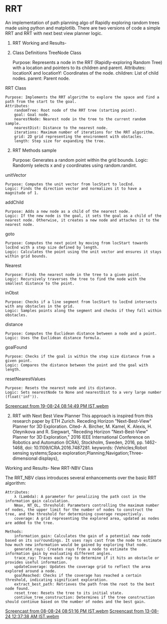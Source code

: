 # RRT
An implementation of path planning algo of Rapidly exploring random trees made using python and matplotlib.
There are two versions of code a simple RRT and RRT with next best view planner logic.

1. RRT
Working and Results-

1. Class Definitions
TreeNode Class

    Purpose: Represents a node in the RRT (Rapidly-exploring Random Tree) with a location and pointers to its children and parent.
    Attributes:
        locationX and locationY: Coordinates of the node.
        children: List of child nodes.
        parent: Parent node.

RRT Class

    Purpose: Implements the RRT algorithm to explore the space and find a path from the start to the goal.
    Attributes:
        randomTree: Root node of the RRT tree (starting point).
        goal: Goal node.
        nearestNode: Nearest node in the tree to the current random sample.
        nearestDist: Distance to the nearest node.
        iterations: Maximum number of iterations for the RRT algorithm.
        grid: 2D grid representing the environment with obstacles.
        length: Step size for expanding the tree.

2. RRT Methods
sample

    Purpose: Generates a random point within the grid bounds.
    Logic: Randomly selects x and y coordinates using random.randint.

unitVector

    Purpose: Computes the unit vector from locStart to locEnd.
    Logic: Finds the direction vector and normalizes it to have a magnitude of 1.

addChild

    Purpose: Adds a new node as a child of the nearest node.
    Logic: If the new node is the goal, it sets the goal as a child of the nearest node. Otherwise, it creates a new node and attaches it to the nearest node.

goto

    Purpose: Computes the next point by moving from locStart towards locEnd with a step size defined by length.
    Logic: Calculates the point using the unit vector and ensures it stays within grid bounds.

Nearest

    Purpose: Finds the nearest node in the tree to a given point.
    Logic: Recursively traverses the tree to find the node with the smallest distance to the point.

inObst

    Purpose: Checks if a line segment from locStart to locEnd intersects with any obstacles in the grid.
    Logic: Samples points along the segment and checks if they fall within obstacles.

distance

    Purpose: Computes the Euclidean distance between a node and a point.
    Logic: Uses the Euclidean distance formula.

goalFound

    Purpose: Checks if the goal is within the step size distance from a given point.
    Logic: Compares the distance between the point and the goal with length.

resetNearestValues

    Purpose: Resets the nearest node and its distance.
    Logic: Sets nearestNode to None and nearestDist to a very large number (float('inf')).
    
[Screencast from 19-08-24 08:14:49 PM IST.webm](https://github.com/user-attachments/assets/93735092-fad3-4caf-9dea-846ca708194f)





2. RRT with Next Best View Planner
This approach is inspired from this research paper by ETH Zurich. Receding Horizon "Next-Best-View" Planner for 3D Exploration.
Cited-
A. Bircher, M. Kamel, K. Alexis, H. Oleynikova and R. Siegwart, "Receding Horizon "Next-Best-View" Planner for 3D Exploration," 2016 IEEE International Conference on Robotics and Automation (ICRA), Stockholm, Sweden, 2016, pp. 1462-1468, doi: 10.1109/ICRA.2016.7487281.
keywords: {Vehicles;Robot sensing systems;Space exploration;Planning;Navigation;Three-dimensional displays}, 

Working and Results- 
New RRT-NBV Class

The RRT_NBV class introduces several enhancements over the basic RRT algorithm:

    Attributes:
        λ (Lambda): A parameter for penalizing the path cost in the information gain calculation.
        Nmax, NT_OL, threshold: Parameters controlling the maximum number of nodes, the upper limit for the number of nodes to construct the tree, and the threshold for determining coverage respectively.
        coverage: A grid representing the explored area, updated as nodes are added to the tree.

    Methods:
        information_gain: Calculates the gain of a potential new node based on its surroundings. It uses rays cast from the node to estimate how much new information would be gained by exploring that node.
        generate_rays: Creates rays from a node to estimate the information gain by evaluating different angles.
        trace_ray: Traces each ray to determine if it hits an obstacle or provides useful information.
        updateCoverage: Updates the coverage grid to reflect the area explored around a node.
        goalReached: Checks if the coverage has reached a certain threshold, indicating significant exploration.
        extract_best_path: Retrieves the path from the root to the best node found.
        reset_tree: Resets the tree to its initial state.
        continue_tree_construction: Determines if the tree construction should continue based on the number of nodes and the best gain.
[Screencast from 08-08-24 08:51:16 PM IST.webm](https://github.com/user-attachments/assets/c9e7a5de-237d-4f51-802a-63d5b9b27b21)
[Screencast from 13-08-24 12:37:38 AM IST.webm](https://github.com/user-attachments/assets/c588c471-bb3c-4b1e-83a8-4e6ac314b64f)
